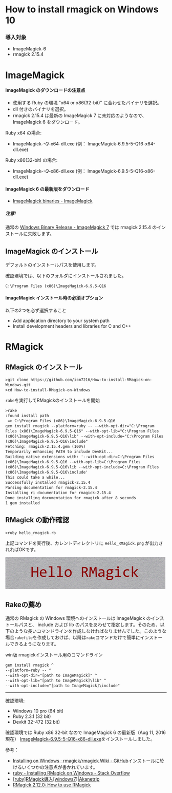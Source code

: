 # How to install rmagick on Windows 10

### 導入対象

*   ImageMagick-6
*   rmagick 2.15.4

# ImageMagick

#### ImageMagick のダウンロードの注意点

*   使用する Ruby の環境 "x64 or x86(32-bit)" に合わせたバイナリを選択。
*   dll 付きのバイナリを選択。
*   rmagick 2.15.4 は最新の ImageMagick 7 に未対応のようなので、ImageMagick 6 をダウンロード。

Ruby x64 の場合:
*   ImageMagick-*-Q*-x64-dll.exe (例： ImageMagick-6.9.5-5-Q16-x64-dll.exe)

Ruby x86(32-bit) の場合:
*   ImageMagick-*-Q*-x86-dll.exe (例： ImageMagick-6.9.5-5-Q16-x86-dll.exe)

#### ImageMagick 6 の最新版をダウンロード
*   [ImageMagick binaries - ImageMagick](http://www.imagemagick.org/download/binaries/)

##### 注意!

通常の [Windows Binary Release - ImageMagick 7](http://www.imagemagick.org/script/binary-releases.php#windows) では rmagick 2.15.4 のインストールに失敗します。




## ImageMagick のインストール

デフォルトのインストールパスを使用します。

確認環境では、以下のフォルダにインストールされました。

```
C:\Program Files (x86)\ImageMagick-6.9.5-Q16
```

#### ImageMagick インストール時の必須オプション

以下の2つを必ず選択すること

*   Add application directory to your system path
*   Install development headers and libraries for C and C++


# RMagick

## RMagick のインストール

```
>git clone https://github.com/icm7216/How-to-install-RMagick-on-Windows.git
>cd How-to-install-RMagick-on-Windows

```

`rake`を実行してRMagickのインストールを開始
```
>rake
:found install path
 => C:\Program Files (x86)\ImageMagick-6.9.5-Q16
gem install rmagick --platform=ruby -- --with-opt-dir="C:\Program Files (x86)\ImageMagick-6.9.5-Q16" --with-opt-lib="C:\Program Files (x86)\ImageMagick-6.9.5-Q16\lib" --with-opt-include="C:\Program Files (x86)\ImageMagick-6.9.5-Q16\include"
Fetching: rmagick-2.15.4.gem (100%)
Temporarily enhancing PATH to include DevKit...
Building native extensions with: '--with-opt-dir=C:\Program Files (x86)\ImageMagick-6.9.5-Q16 --with-opt-lib=C:\Program Files (x86)\ImageMagick-6.9.5-Q16\lib --with-opt-include=C:\Program Files (x86)\ImageMagick-6.9.5-Q16\include'
This could take a while...
Successfully installed rmagick-2.15.4
Parsing documentation for rmagick-2.15.4
Installing ri documentation for rmagick-2.15.4
Done installing documentation for rmagick after 8 seconds
1 gem installed
```


## RMagick の動作確認

```
>ruby hello_rmagick.rb
```

上記コマンドを実行後、カレントディレクトリに `Hello_RMagick.png` が出力されればOKです。

![Hello_RMagick.png](./img/Hello_RMagick.png)

## Rakeの薦め

通常の RMagick の Windows 環境へのインストールは ImageMagick のインストールパスと、 include および lib のパスをあわせて指定します。そのため、以下のような長いコマンドラインを作成しなければなりませんでした。このような場合`rakefile`を作成しておけば、以降は`rake`コマンドだけで簡単にインストールできるようになります。

win版 rmagickインストール用のコマンドライン
```
gem install rmagick ^
--platform=ruby -- ^
--with-opt-dir="[path to ImageMagick]" ^
--with-opt-lib="[path to ImageMagick]\lib" ^
--with-opt-include="[path to ImageMagick]\include"
```

----

確認環境:

*   Windows 10 pro (64 bit)
*   Ruby 2.3.1 (32 bit)
*   Devkit 32-472 (32 bit)

確認環境では Ruby x86 32-bit なので ImageMagick 6 の最新版（Aug 11, 2016 現在） [ImageMagick-6.9.5-5-Q16-x86-dll.exe](http://www.imagemagick.org/download/binaries/ImageMagick-6.9.5-5-Q16-x86-dll.exe)をインストールしました。


参考：

* [Installing on Windows · rmagick/rmagick Wiki - GitHub](https://github.com/rmagick/rmagick/wiki/Installing-on-Windows)インストールに於けるいくつかの注意点が書かれています。
* [ruby - Installing RMagick on Windows - Stack Overflow](http://stackoverflow.com/questions/36242042/installing-rmagick-on-windows)
* [[ruby]RMagick導入[windows7]|Akanetrip](http://hatobane.github.io/uncategorized/rmagick-install/)
* [RMagick 2.12.0: How to use RMagick](https://rmagick.github.io/usage.html#annotation)
